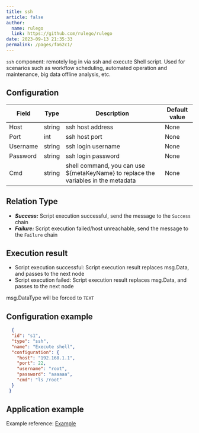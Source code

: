 ```yaml
---
title: ssh
article: false
author: 
  name: rulego
  link: https://github.com/rulego/rulego
date: 2023-09-13 21:35:33
permalink: /pages/fa62c1/
---
```


`ssh` component: remotely log in via ssh and execute Shell script. Used for scenarios such as workflow scheduling, automated operation and maintenance, big data offline analysis, etc.

## Configuration

| Field    | Type   | Description                                                                        | Default value |
|----------|--------|------------------------------------------------------------------------------------|---------------|
| Host     | string | ssh host address                                                                   | None          |
| Port     | int    | ssh host port                                                                      | None          |
| Username | string | ssh login username                                                                 | None          |
| Password | string | ssh login password                                                                 | None          |
| Cmd      | string | shell command, you can use ${metaKeyName} to replace the variables in the metadata | None          |


## Relation Type

- ***Success:*** Script execution successful, send the message to the `Success` chain
- ***Failure:*** Script execution failed/host unreachable, send the message to the `Failure` chain

## Execution result

- Script execution successful: Script execution result replaces msg.Data, and passes to the next node
- Script execution failed: Script execution result replaces msg.Data, and passes to the next node

msg.DataType will be forced to `TEXT`

## Configuration example

```json
  {
  "id": "s1",
  "type": "ssh",
  "name": "Execute shell",
  "configuration": {
    "host": "192.168.1.1",
    "port": 22,
    "username": "root",
    "password": "aaaaaa",
    "cmd": "ls /root"
  }
 }
```

## Application example

Example reference: [Example](https://github.com/rulego/rulego/blob/main/examples/ssh_node/ssh.go)